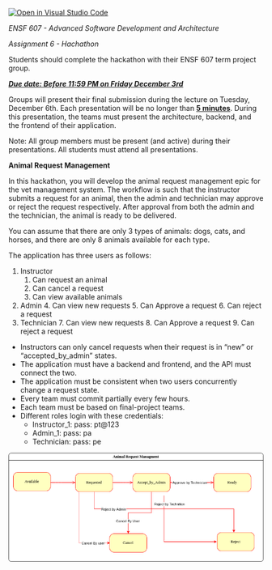 [![Open in Visual Studio Code](https://classroom.github.com/assets/open-in-vscode-f059dc9a6f8d3a56e377f745f24479a46679e63a5d9fe6f495e02850cd0d8118.svg)](https://classroom.github.com/online_ide?assignment_repo_id=6508200&assignment_repo_type=AssignmentRepo)


*ENSF 607 - Advanced Software Development and Architecture*

*Assignment 6 - Hachathon*

Students should complete the hackathon with their ENSF 607 term project group.

**_<span style="text-decoration:underline;">Due date: Before 11:59 PM on Friday December 3rd </span>_**

Groups will present their final submission during the lecture on Tuesday, December 6th. Each presentation will be no longer than **<span style="text-decoration:underline;">5 minutes</span>**. During this presentation, the teams must present the architecture, backend, and the frontend of their application. 

Note: All group members must be present (and active) during their presentations. All students must attend all presentations. 

**Animal Request Management**

In this hackathon, you will develop the animal request management epic for the vet management system. The workflow is such that the instructor submits a request for an animal, then the admin and technician may approve or reject the request respectively. After approval from both the admin and the technician, the animal is ready to be delivered. 

You can assume that there are only 3 types of animals: dogs, cats, and horses, and there are only 8 animals available for each type. 

The application has three users as follows:



1. Instructor
    1. Can request an animal 
    2. Can cancel a request
    3. Can view available animals
2. Admin
    4. Can view new requests
    5. Can Approve a request
    6. Can reject a request
3. Technician
    7. Can view new requests
    8. Can Approve a request
    9. Can reject a request
* Instructors can only cancel requests when their request is in “new” or “accepted_by_admin” states.
* The application must have a backend and frontend, and the API must connect the two.
* The application must be consistent when two users concurrently change a request state.
* Every team must commit partially every few hours.
* Each team must be based on final-project teams.
* Different roles login with these credentials:
    * Instructor_1: pass: pt@123
    * Admin_1: pass: pa
    * Technician: pass: pe




![alt_text](Hackaton.drawio.png "State Diagram")

